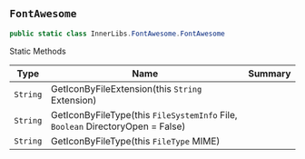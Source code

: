 ## `FontAwesome`

```csharp
public static class InnerLibs.FontAwesome.FontAwesome

```

Static Methods

| Type | Name | Summary | 
| --- | --- | --- | 
| `String` | GetIconByFileExtension(this `String` Extension) |  | 
| `String` | GetIconByFileType(this `FileSystemInfo` File, `Boolean` DirectoryOpen = False) |  | 
| `String` | GetIconByFileType(this `FileType` MIME) |  | 


